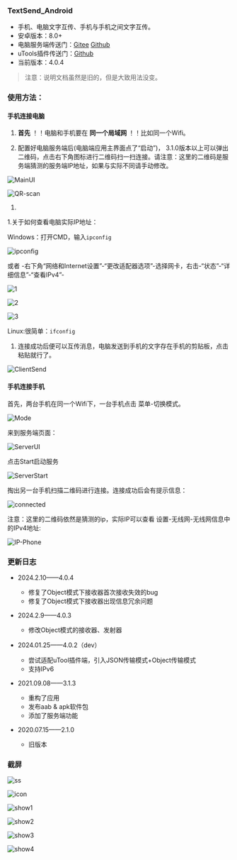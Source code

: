  ### TextSend_Android

 - 手机、电脑文字互传、手机与手机之间文字互传。
 - 安卓版本：8.0+
 - 电脑服务端传送门：[Gitee](https://gitee.com/rmshadows/TextSend_Desktop)   [Github](https://github.com/rmshadows/TextSend_Desktop)
 - uTools插件传送门：[Github](https://github.com/rmshadows/TextSend_Utool)
 - 当前版本：4.0.4

>注意：说明文档虽然是旧的，但是大致用法没变。

 ### 使用方法：

 #### 手机连接电脑

 1. **首先** ！！电脑和手机要在 **同一个局域网** ！！比如同一个Wifi。

 1. 配置好电脑服务端后(电脑端应用主界面点了“启动”)， 3.1.0版本以上可以弹出二维码，点击右下角图标进行二维码扫一扫连接。请注意：这里的二维码是服务端猜测的服务端IP地址，如果与实际不同请手动修改。

![MainUI](https://images.gitee.com/uploads/images/2021/0908/211045_fe3f87bb_7423713.png "屏幕截图.png")

![QR-scan](https://images.gitee.com/uploads/images/2021/0908/211219_8e71af41_7423713.png "屏幕截图.png")

 1. 

 1.关于如何查看电脑实际IP地址：

 Windows：打开CMD，输入`ipconfig`

 ![ipconfig](https://images.gitee.com/uploads/images/2020/0711/155301_98c7745d_7423713.png "屏幕截图.png")

 或者 -右下角“网络和Internet设置”-“更改适配器选项”-选择网卡，右击-“状态”-“详细信息”-“查看IPv4”-

 ![1](https://images.gitee.com/uploads/images/2020/0711/155531_7fd5d3ef_7423713.png "屏幕截图.png")

 ![2](https://images.gitee.com/uploads/images/2020/0711/155700_10b63197_7423713.png "屏幕截图.png")

 ![3](https://images.gitee.com/uploads/images/2020/0711/160339_2e853f88_7423713.png "屏幕截图.png")

 Linux:很简单：`ifconfig`

 1. 连接成功后便可以互传消息，电脑发送到手机的文字存在手机的剪贴板，点击粘贴就行了。

![ClientSend](https://images.gitee.com/uploads/images/2021/0908/211524_ee48d821_7423713.png "屏幕截图.png")

 #### 手机连接手机

首先，两台手机在同一个Wifi下，一台手机点击 菜单-切换模式。

![Mode](https://images.gitee.com/uploads/images/2021/0908/211656_f0dd7974_7423713.png "屏幕截图.png")

来到服务端页面：

![ServerUI](https://images.gitee.com/uploads/images/2021/0908/211716_b0b58e7d_7423713.png "屏幕截图.png")

点击Start启动服务

![ServerStart](https://images.gitee.com/uploads/images/2021/0908/211746_50d802c4_7423713.png "屏幕截图.png")

掏出另一台手机扫描二维码进行连接。连接成功后会有提示信息：

![connected](https://images.gitee.com/uploads/images/2021/0908/211838_6462f861_7423713.png "屏幕截图.png")

注意：这里的二维码依然是猜测的ip，实际IP可以查看 设置-无线网-无线网信息中的IPv4地址:

![IP-Phone](https://images.gitee.com/uploads/images/2021/0908/212007_c6542afb_7423713.png "屏幕截图.png")

### 更新日志

- 2024.2.10——4.0.4
  - 修复了Object模式下接收器首次接收失效的bug
  - 修复了Object模式下接收器出现信息冗余问题

- 2024.2.9——4.0.3
  - 修改Object模式的接收器、发射器

- 2024.01.25——4.0.2（dev）
  - 尝试适配uTool插件端，引入JSON传输模式+Object传输模式
  - 支持IPv6
- 2021.09.08——3.1.3
  - 重构了应用
  - 发布aab & apk软件包
  - 添加了服务端功能
- 2020.07.15——2.1.0
  - 旧版本

 ### 截屏

 ![ss](https://images.gitee.com/uploads/images/2020/0711/160554_6d64861e_7423713.png "屏幕截图.png")

 ![icon](https://images.gitee.com/uploads/images/2021/0908/212040_06084dbc_7423713.png "屏幕截图.png")

 ![show1](https://images.gitee.com/uploads/images/2021/0908/212101_aa78d419_7423713.png "屏幕截图.png")

 ![show2](https://images.gitee.com/uploads/images/2021/0908/212123_a8f7d202_7423713.png "屏幕截图.png")

 ![show3](https://images.gitee.com/uploads/images/2021/0908/212145_cf27dbb7_7423713.png "屏幕截图.png")

 ![show4](https://images.gitee.com/uploads/images/2021/0908/211746_50d802c4_7423713.png "屏幕截图.png")




